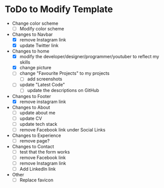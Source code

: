 # ToDo to Modify Template
- Change color scheme
    - [ ] Modify color scheme
- Changes to Navbar
    - [x] remove Instagram link
    - [x] update Twitter link
- Changes to home
    - [x] modify the developer/designer/programmer/youtuber to reflect my skills
    - [x] change picture
    - [ ] change "Favourite Projects" to my projects
        - [ ] add screenshots
    - [ ] update "Latest Code"
        - [ ] update the descriptions on GitHub
- Changes to Footer
    - [x] remove instagram link
- Changes to About
    - [ ] update about me
    - [ ] update CV
    - [ ] update tech stack
    - [ ] remove Facebook link under Social Links
- Changes to Experience
    - [ ] remove page?
- Changes to Contact
    - [ ] test that the form works
    - [ ] remove Facebook link
    - [ ] remove Instagram link
    - [ ] Add LinkedIn link
- Other
    - [ ] Replace favicon